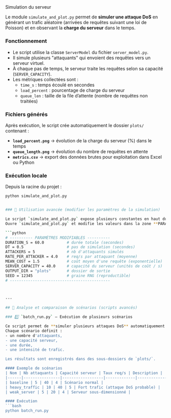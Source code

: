 ## 
 Simulation du serveur

Le module `simulate_and_plot.py` permet de **simuler une attaque DoS** en générant un trafic aléatoire (arrivées de requêtes suivant une loi de Poisson) et en observant la **charge du serveur** dans le temps.

### Fonctionnement
- Le script utilise la classe `ServerModel` du fichier `server_model.py`.
- Il simule plusieurs "attaquants" qui envoient des requêtes vers un serveur virtuel.
- À chaque pas de temps, le serveur traite les requêtes selon sa capacité (`SERVER_CAPACITY`).
- Les métriques collectées sont :
  - `time_s` : temps écoulé en secondes
  - `load_percent` : pourcentage de charge du serveur
  - `queue_len` : taille de la file d’attente (nombre de requêtes non traitées)

### Fichiers générés
Après exécution, le script crée automatiquement le dossier `plots/` contenant :
- **`load_percent.png`** → évolution de la charge du serveur (%) dans le temps  
- **`queue_length.png`** → évolution du nombre de requêtes en attente  
- **`metrics.csv`** → export des données brutes pour exploitation dans Excel ou Python  

### Exécution locale
Depuis la racine du projet :
```bash
python simulate_and_plot.py


### 🔧 Utilisation avancée (modifier les paramètres de la simulation)

Le script `simulate_and_plot.py` expose plusieurs constantes en haut du fichier que tu peux ajuster pour tester différents scénarios.  
Ouvre `simulate_and_plot.py` et modifie les valeurs dans la zone **PARAMÈTRES MODIFIABLES** :

```python
# ---------- PARAMÈTRES MODIFIABLES ----------
DURATION_S = 60.0          # durée totale (secondes)
DT = 0.5                   # pas de simulation (secondes)
ATTACKERS = 5              # nb d'attaquants simulés
RATE_PER_ATTACKER = 4.0    # req/s par attaquant (moyenne)
MEAN_COST = 1.5            # coût moyen d'une requête (exponentielle)
SERVER_CAPACITY = 40.0     # capacité du serveur (unités de coût / s)
OUTPUT_DIR = "plots"       # dossier de sortie
SEED = 12345               # graine RNG (reproductible)
# --------------------------------------------



---

## 🔹 Analyse et comparaison de scénarios (scripts avancés)

### 1️⃣ `batch_run.py` — Exécution de plusieurs scénarios

Ce script permet de **simuler plusieurs attaques DoS** automatiquement et de comparer leurs effets sur la charge du serveur.  
Chaque scénario définit :
- un nombre d'attaquants,
- une capacité serveur,
- une durée,
- une intensité de trafic.

Les résultats sont enregistrés dans des sous-dossiers de `plots/`.

#### Exemple de scénarios
| Nom | Nb attaquants | Capacité serveur | Taux req/s | Description |
|------|----------------|------------------|-------------|--------------|
| baseline | 5 | 40 | 4 | Scénario normal |
| heavy_traffic | 10 | 40 | 5 | Fort trafic (attaque DoS probable) |
| weak_server | 5 | 20 | 4 | Serveur sous-dimensionné |

#### Exécution
```bash
python batch_run.py
